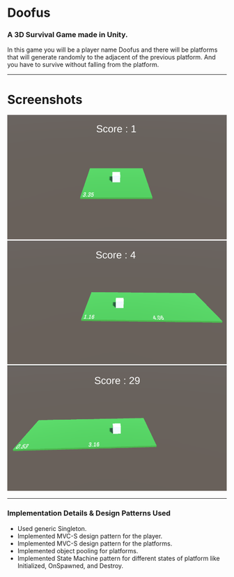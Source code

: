 # Doofus
### A 3D Survival Game made in Unity. 
In this game you will be a player name Doofus and there will be platforms that will generate randomly to the adjacent of the previous platform. And you have to survive without falling from the platform. 

---

# Screenshots
![](Images/Img1.png)
![](Images/Img2.png)
![](Images/Img3.png)

---

### Implementation Details & Design Patterns Used 
* Used generic Singleton.
* Implemented MVC-S design pattern for the player.
* Implemented MVC-S design pattern for the platforms.
* Implemented object pooling for platforms.
* Implemented State Machine pattern for different states of platform like Initialized, OnSpawned, and Destroy.
